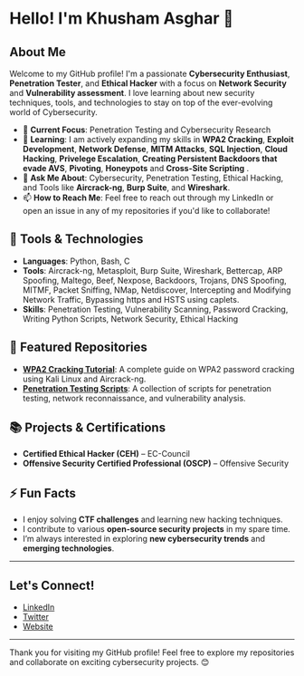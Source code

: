 # Hello! I'm Khusham Asghar 👋

## **About Me**

Welcome to my GitHub profile! I'm a passionate **Cybersecurity Enthusiast**, **Penetration Tester**, and **Ethical Hacker** with a focus on **Network Security** and **Vulnerability assessment**. I love learning about new security techniques, tools, and technologies to stay on top of the ever-evolving world of Cybersecurity.

- 🔭 **Current Focus**: Penetration Testing and Cybersecurity Research
- 🌱 **Learning**: I am actively expanding my skills in **WPA2 Cracking**, **Exploit Development**, **Network Defense**, **MITM Attacks**, **SQL Injection**, **Cloud Hacking**, **Privelege Escalation**, **Creating Persistent Backdoors that evade AVS**, **Pivoting**, **Honeypots** and **Cross-Site Scripting** .
- 💬 **Ask Me About**: Cybersecurity, Penetration Testing, Ethical Hacking, and Tools like **Aircrack-ng**, **Burp Suite**, and **Wireshark**.
- 📫 **How to Reach Me**: Feel free to reach out through my LinkedIn or open an issue in any of my repositories if you'd like to collaborate!

## **🔧 Tools & Technologies**
- **Languages**: Python, Bash, C
- **Tools**: Aircrack-ng, Metasploit, Burp Suite, Wireshark, Bettercap, ARP Spoofing, Maltego, Beef, Nexpose, Backdoors, Trojans, DNS Spoofing, MITMF, Packet Sniffing, NMap, Netdiscover, Intercepting and Modifying Network Traffic, Bypassing https and HSTS using caplets.
- **Skills**: Penetration Testing, Vulnerability Scanning, Password Cracking, Writing Python Scripts, Network Security, Ethical Hacking

## **🌟 Featured Repositories**

- **[WPA2 Cracking Tutorial](https://github.com/yourusername/wpa2-cracking)**: A complete guide on WPA2 password cracking using Kali Linux and Aircrack-ng.
- **[Penetration Testing Scripts](https://github.com/yourusername/penetration-testing-scripts)**: A collection of scripts for penetration testing, network reconnaissance, and vulnerability analysis.

## **📚 Projects & Certifications**

- **Certified Ethical Hacker (CEH)** – EC-Council
- **Offensive Security Certified Professional (OSCP)** – Offensive Security

## **⚡ Fun Facts**
- I enjoy solving **CTF challenges** and learning new hacking techniques.
- I contribute to various **open-source security projects** in my spare time.
- I’m always interested in exploring **new cybersecurity trends** and **emerging technologies**.

---

## **Let's Connect!**

- [LinkedIn](https://www.linkedin.com/pk/KhushamAsghar)
- [Twitter](https://twitter.com/yourtwitter)
- [Website](https://yourwebsite.com)

---

Thank you for visiting my GitHub profile! Feel free to explore my repositories and collaborate on exciting cybersecurity projects. 😊
